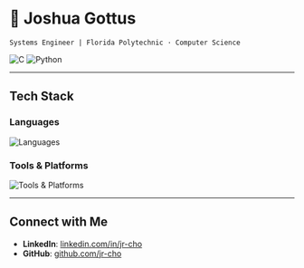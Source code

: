 # 👾 Joshua Gottus
`Systems Engineer | Florida Polytechnic · Computer Science`

![C](https://img.shields.io/badge/C-1e1e1e?style=for-the-badge&logo=c&logoColor=00599C)
![Python](https://img.shields.io/badge/Python-1e1e1e?style=for-the-badge&logo=python&logoColor=3776ab)

---

## Tech Stack
### Languages
![Languages](https://skillicons.dev/icons?i=c,cpp,python,bash,javascript,rust)

### Tools & Platforms
![Tools & Platforms](https://skillicons.dev/icons?i=docker,kubernetes,git,linux)

---

## Connect with Me
- **LinkedIn**: [linkedin.com/in/jr-cho](https://linkedin.com/in/jr-cho)  
- **GitHub**: [github.com/jr-cho](https://github.com/jr-cho)  
